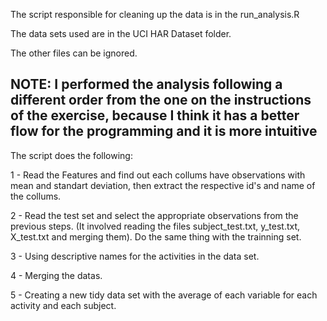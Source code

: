 
The script responsible for cleaning up the data is in the run_analysis.R 

The data sets used are in the UCI HAR Dataset folder.

The other files can be ignored.

## NOTE: I performed the analysis following a different order from the one on the instructions of the exercise, because I think it has a better flow for the programming and it is more intuitive

The script does the following:

1 - Read the Features and find out each collums have observations with mean and standart deviation, then extract the respective id's and name of the collums.
      
2 - Read the test set and select the appropriate observations from the previous steps. (It involved reading the files subject_test.txt, y_test.txt, X_test.txt and merging them). Do the same thing with the trainning set.
      
3 - Using descriptive names for the activities in the data set.

4 - Merging the datas.

5 - Creating a new tidy data set with the average of each variable for each activity and each subject.

